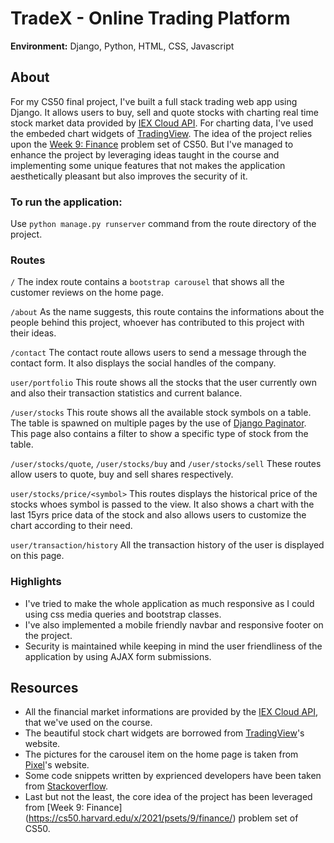 # TradeX - Online Trading Platform

**Environment:** Django,  Python, HTML, CSS, Javascript

## About
For my CS50 final project, I've built a full stack trading web app using Django.
It allows users to buy, sell and quote stocks with charting real time stock
market data provided by [IEX Cloud API](https://iexcloud.io/). For charting data,
I've used the embeded chart widgets of [TradingView](https://in.tradingview.com/).
The idea of the project relies upon the [Week 9: Finance](https://cs50.harvard.edu/x/2021/psets/9/finance/)
problem set of CS50. But I've managed to enhance the project by leveraging ideas taught
in the course and implementing some unique features that not makes the application
aesthetically pleasant but also improves the security of it.

### To run the application:
Use `python manage.py runserver` command from the route directory of the project.

### Routes
`/`
The index route contains a `bootstrap carousel` that shows all the customer reviews
on the home page.

`/about`
As the name suggests, this route contains the informations about the people behind
this project, whoever has contributed to this project with their ideas.

`/contact`
The contact route allows users to send a message through the contact form. It also
displays the social handles of the company.

`user/portfolio`
This route shows all the stocks that the user currently own and also their transaction
statistics and current balance.

`/user/stocks`
This route shows all the available stock symbols on a table. The table is spawned on multiple
pages by the use of [Django Paginator](https://docs.djangoproject.com/en/3.2/topics/pagination/).
This page also contains a filter to show a specific type of stock from the table.

`/user/stocks/quote`, `/user/stocks/buy` and `/user/stocks/sell`
These routes allow users to quote, buy and sell shares respectively.

`user/stocks/price/<symbol>`
This routes displays the historical price of the stocks whoes symbol is passed to the
view. It also shows a chart with the last 15yrs price data of the stock and also
allows users to customize the chart according to their need.

`user/transaction/history`
All the transaction history of the user is displayed on this page.

### Highlights
- I've tried to make the whole application as much responsive as I could using css
media queries and bootstrap classes.
- I've also implemented a mobile friendly navbar and responsive footer on the project.
- Security is maintained while keeping in mind the user friendliness of the application
by using AJAX form submissions.

## Resources
- All the financial market informations are provided by the [IEX Cloud API](https://iexcloud.io/),
that we've used on the course.
- The beautiful stock chart widgets are borrowed from [TradingView](https://in.tradingview.com/)'s website.
- The pictures for the carousel item on the home page is taken from [Pixel](https://www.pexels.com/search/people/)'s
website.
- Some code snippets written by exprienced developers have been taken from [Stackoverflow](https://stackoverflow.com/).
- Last but not the least, the core idea of the project has been leveraged from [Week 9: Finance]
(https://cs50.harvard.edu/x/2021/psets/9/finance/) problem set of CS50.